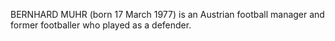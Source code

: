 BERNHARD MUHR (born 17 March 1977) is an Austrian football manager and former footballer who played as a defender.
